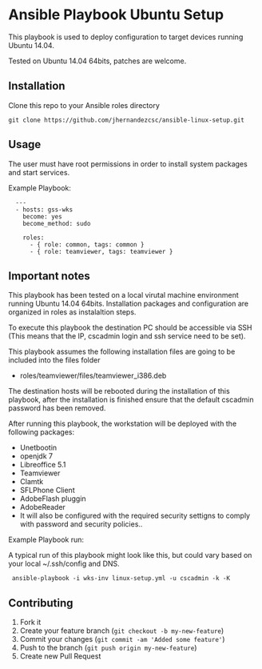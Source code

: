 Ansible Playbook Ubuntu Setup
==============================

This playbook is used to deploy configuration to target devices running Ubuntu 14.04.

Tested on Ubuntu 14.04 64bits, patches are welcome.

## Installation

Clone this repo to your Ansible roles directory

    git clone https://github.com/jhernandezcsc/ansible-linux-setup.git


## Usage

The user must have root permissions in order to install system packages and start services.

Example Playbook:
```
  ---
  - hosts: gss-wks
    become: yes
    become_method: sudo

    roles:
      - { role: common, tags: common }
      - { role: teamviewer, tags: teamviewer }
```

## Important notes

This playbook has been tested on a local virutal machine environment running Ubuntu 14.04 64bits.
Installation packages and configuration are organized in roles as instalaltion steps.

To execute this playbook the destination PC should be accessible via SSH (This means that the IP,
cscadmin login and ssh service need to be set).

This playbook assumes the following installation files are going to be included into the files folder
  - roles/teamviewer/files/teamviewer_i386.deb

The destination hosts will be rebooted during the installation of this playbook, after the installation is finished ensure
that the default cscadmin password has been removed.

After running this playbook, the workstation will be deployed with the following packages:
  - Unetbootin
  - openjdk 7
  - Libreoffice 5.1
  - Teamviewer
  - Clamtk
  - SFLPhone Client
  - AdobeFlash pluggin
  - AdobeReader
  - It will also be configured with the required security settigns to comply with password and security policies..

Example Playbook run:

A typical run of this playbook might look like this, but could vary based on your local ~/.ssh/config and DNS.

     ansible-playbook -i wks-inv linux-setup.yml -u cscadmin -k -K

## Contributing

1. Fork it
2. Create your feature branch (`git checkout -b my-new-feature`)
3. Commit your changes (`git commit -am 'Added some feature'`)
4. Push to the branch (`git push origin my-new-feature`)
5. Create new Pull Request
